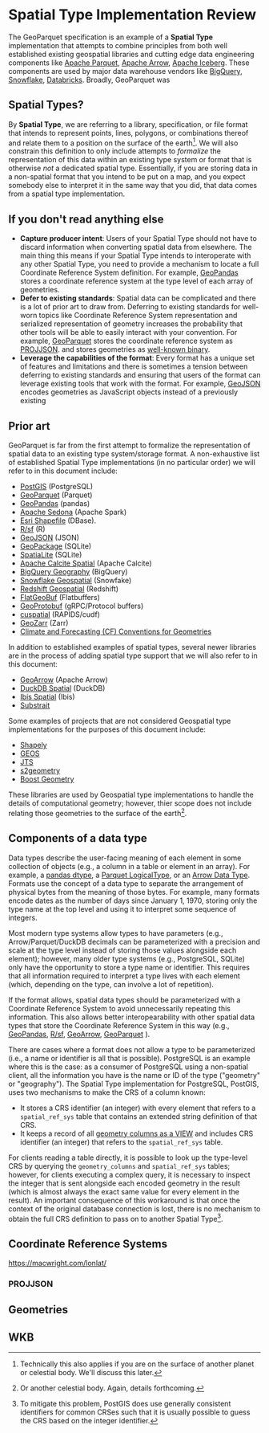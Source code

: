 # Spatial Type Implementation Review

The GeoParquet specification is an example of a **Spatial Type** implementation
that attempts to combine principles from both well established existing geospatial libraries
and cutting edge data engineering components like [Apache Parquet](https://parquet.apache.org),
[Apache Arrow](https://arrow.apache.org), [Apache Iceberg](https://iceberg.apache.org).
These components are used by major data warehouse vendors like
[BigQuery](https://cloud.google.com/bigquery),
[Snowflake](https://snowflake.com), [Databricks](https://databricks.com). Broadly,
GeoParquet was

## Spatial Types?

By **Spatial Type**, we are referring to a library, specification, or file format
that intends to represent points, lines, polygons, or combinations thereof and relate
them to a position on the surface of the earth[^1]. We will also constrain this
definition to only include attempts to *formalize* the representation of this
data within an existing type system or format that is otherwise *not* a dedicated
spatial type. Essentially, if you are storing data in a non-spatial format that you
intend to be put on a map, and you expect somebody else to interpret it in the same
way that you did, that data comes from a spatial type implementation.

[^1]: Technically this also applies if you are on the surface of another planet or
celestial body. We'll discuss this later.

## If you don't read anything else

- **Capture producer intent**: Users of your Spatial Type should not have to discard
  information when converting spatial data from elsewhere. The main thing this means
  if your Spatial Type intends to interoperate with any other Spatial Type, you need
  to provide a mechanism to locate a full Coordinate Reference System definition.
  For example, [GeoPandas](https://geopandas.org) stores a coordinate reference system
  at the type level of each array of geometries.
- **Defer to existing standards**: Spatial data can be complicated and there is a lot
  of prior art to draw from. Deferring to existing standards for well-worn topics like
  Coordinate Reference System representation and serialized representation of geometry
  increases the probability that other tools will be able to easily interact with your
  convention. For example, [GeoParquet](https://geoparquet.org) stores the coordinate
  reference system as [PROJJSON](#projjson).
  and stores geometries as [well-known binary](#well-known-binary).
- **Leverage the capabilities of the format**: Every format has a unique set of
  features and limitations and there is sometimes a tension between deferring to existing
  standards and ensuring that users of the format can leverage existing tools that work with
  the format. For example, [GeoJSON](https://geojson.org) encodes geometries as JavaScript
  objects instead of a previously existing

## Prior art

GeoParquet is far from the first attempt to formalize the representation of spatial
data to an existing type system/storage format. A non-exhaustive list of established
Spatial Type implementations (in no particular order) we will refer to in this document
include:

- [PostGIS](https://postgis.net/) (PostgreSQL)
- [GeoParquet](https://geoparquet.org) (Parquet)
- [GeoPandas](https://geopandas.org) (pandas)
- [Apache Sedona](https://sedona.apache.org) (Apache Spark)
- [Esri Shapefile](https://doc.arcgis.com/en/arcgis-online/reference/shapefiles.htm)
  (DBase).
- [R/sf](https://r-spatial.org/sf) (R)
- [GeoJSON](https://geojson.org/) (JSON)
- [GeoPackage](https://www.geopackage.org/) (SQLite)
- [SpatiaLite](https://www.gaia-gis.it/fossil/libspatialite/index) (SQLite)
- [Apache Calcite Spatial](https://calcite.apache.org/docs/spatial.html) (Apache Calcite)
- [BigQuery Geography](https://cloud.google.com/bigquery/docs/reference/standard-sql/geography_functions) (BigQuery)
- [Snowflake Geospatial](https://docs.snowflake.com/en/sql-reference/data-types-geospatial) (Snowfake)
- [Redshift Geospatial](https://docs.aws.amazon.com/redshift/latest/dg/geospatial-functions.html) (Redshift)
- [FlatGeoBuf](http://flatgeobuf.org/) (Flatbuffers)
- [GeoProtobuf](https://github.com/geo-grpc/api) (gRPC/Protocol buffers)
- [cuspatial](https://docs.rapids.ai/api/cuspatial/stable/) (RAPIDS/cudf)
- [GeoZarr](https://github.com/zarr-developers/geozarr-spec) (Zarr)
- [Climate and Forecasting (CF) Conventions for Geometries](https://cfconventions.org/cf-conventions/cf-conventions.html#geometries)

In addition to established examples of spatial types, several newer libraries are
in the process of adding spatial type support that we will also refer to in this document:

- [GeoArrow](https://geoarrow.org) (Apache Arrow)
- [DuckDB Spatial](https://github.com/duckdb/duckdb_spatial) (DuckDB)
- [Ibis Spatial](https://ibis-project.org/reference/expression-geospatial) (Ibis)
- [Substrait](https://github.com/substrait-io/substrait/blob/67f93b654e4cc60340a214ba90fe15c5e9de941b/extensions/functions_geometry.yaml)

Some examples of projects that are not considered Geospatial type implementations for
the purposes of this document include:

- [Shapely](https://github.com/shapely/shapely)
- [GEOS](https://libgeos.org)
- [JTS](https://locationtech.github.io/jts/)
- [s2geometry](http://s2geometry.io)
- [Boost Geometry](https://www.boost.org/doc/libs/1_86_0/libs/geometry/doc/html/index.html)

These libraries are used by Geospatial type implementations to handle the details of
computational geometry; however, thier scope does not include relating those geometries
to the surface of the earth[^2].

[^2]: Or another celestial body. Again, details forthcoming.

## Components of a data type

Data types describe the user-facing meaning of each element in some collection of
objects (e.g., a column in a table or element in an array). For example,
a [pandas dtype](https://pandas.pydata.org/docs/user_guide/basics.html#basics-dtypes),
a [Parquet LogicalType](https://parquet.apache.org/docs/file-format/types/logicaltypes/),
or an [Arrow Data Type](https://arrow.apache.org/docs/format/Columnar.html#data-types).
Formats use the concept of a data type to separate the arrangement of physical bytes
from the meaning of those bytes. For example, many formats encode dates as the number
of days since January 1, 1970, storing only the type name at the top level and using it
to interpret some sequence of integers.

Most modern type systems allow types to have parameters (e.g., Arrow/Parquet/DuckDB
decimals can be parameterized with a precision and scale at the type level instead
of storing those values alongside each element); however, many older type systems
(e.g., PostgreSQL, SQLite) only have the opportunity to store a type name or identifier.
This requires that all information required to interpret a type lives with each element
(which, depending on the type, can involve a lot of repetition).

If the format allows, spatial data types should be parameterized with a Coordinate
Reference System to avoid unnecessarily repeating this information. This also allows
better interopearability with other spatial data types that store the Coordinate
Reference System in this way (e.g.,
[GeoPandas](#),
[R/sf](https://r-spatial.github.io/sf/reference/st_crs.html),
[GeoArrow](https://geoarrow.org/extension-types.html#extension-metadata),
[GeoParquet](https://github.com/opengeospatial/geoparquet/blob/v1.1.0/format-specs/geoparquet.md#crs)
).

There are cases where a format does not allow a type to be parameterized (i.e., a name
or identifier is all that is possible). PostgreSQL is an example where this is the case:
as a consumer of PostgreSQL using a non-spatial client, all the information you have
is the name or ID of the type ("geometry" or "geography"). The Spatial Type implementation
for PostgreSQL, PostGIS, uses two mechanisms to make the CRS of a column known:

- It stores a CRS identifier (an integer) with every element that refers to a
  `spatial_ref_sys` table that contains an extended string definition of that CRS.
- It keeps a record of all
  [geometry columns as a VIEW](https://postgis.net/docs/using_postgis_dbmanagement.html#geometry_columns) and includes CRS identifier (an integer) that refers to the
  `spatial_ref_sys` table.

For clients reading a table directly, it is possible to look up the type-level CRS
by querying the `geometry_columns` and `spatial_ref_sys` tables; however, for clients
executing a complex query, it is necessary to inspect the integer that is sent alongside
each encoded geometry in the result (which is almost always the exact same value for
every element in the result). An important consequence of this workaround is that
once the context of the original database connection is lost, there is no mechanism
to obtain the full CRS definition to pass on to another Spatial Type[^3].

[^3]: To mitigate this problem, PostGIS does use generally consistent identifiers
for common CRSes such that it is usually possible to guess the CRS based on the
integer identifier.

## Coordinate Reference Systems



https://macwright.com/lonlat/



### PROJJSON


## Geometries

## WKB


